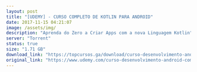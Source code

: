 ```yaml
---
layout: post
title: "[UDEMY] - CURSO COMPLETO DE KOTLIN PARA ANDROID"
date: 2017-11-15 04:21:07
image: /assets/img/
description: "Aprenda do Zero a Criar Apps com a nova Linguagem Kotlin"
server: "Torrent"
status: true
size: "1.71 GB"
download_link: "https://topcursos.ga/download/curso-desenvolvimento-android-com-kotlin.torrent"
original_link: "https://www.udemy.com/curso-desenvolvimento-android-com-kotlin"
---
```

